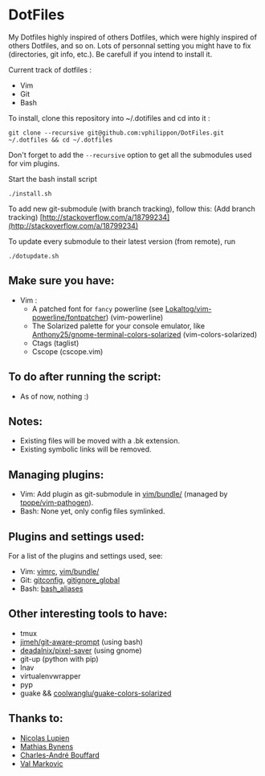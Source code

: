 DotFiles
========


My Dotfiles highly inspired of others Dotfiles, which were highly inspired of others Dotfiles, and so on.
Lots of personnal setting you might have to fix (directories, git info, etc.).
Be carefull if you intend to install it.

Current track of dotfiles :
* Vim
* Git
* Bash


To install, clone this repository into ~/.dotifiles and cd into it :

    git clone --recursive git@github.com:vphilippon/DotFiles.git ~/.dotfiles && cd ~/.dotfiles

Don't forget to add the `--recursive` option to get all the submodules used for vim plugins.

Start the bash install script

    ./install.sh


To add new git-submodule (with branch tracking), follow this: (Add branch tracking)
  [http://stackoverflow.com/a/18799234](http://stackoverflow.com/a/18799234)


To update every submodule to their latest version (from remote), run

    ./dotupdate.sh

Make sure you have:
-------------------
* Vim :
  * A patched font for `fancy` powerline (see [Lokaltog/vim-powerline/fontpatcher](https://github.com/Lokaltog/vim-powerline/tree/develop/fontpatcher)) (vim-powerline)
  * The Solarized palette for your console emulator, like [Anthony25/gnome-terminal-colors-solarized](https://github.com/Anthony25/gnome-terminal-colors-solarized) (vim-colors-solarized)
  * Ctags (taglist)
  * Cscope (cscope.vim)

To do after running the script:
-------------------------------
* As of now, nothing :)

Notes:
------
* Existing files will be moved with a .bk extension.
* Existing symbolic links will be removed.

Managing plugins:
-----------------
* Vim: Add plugin as git-submodule in [vim/bundle/](./vim/bundle) (managed by [tpope/vim-pathogen](https://github.com/tpope/vim-pathogen)).
* Bash: None yet, only config files symlinked.

Plugins and settings used:
--------------------------
For a list of the plugins and settings used, see:
* Vim: [vimrc](./vimrc), [vim/bundle/](./vim/bundle)
* Git: [gitconfig](./gitconfig), [gitignore_global](./gitignore_global)
* Bash: [bash_aliases](./bash_aliases)

Other interesting tools to have:
--------------------------------
* tmux
* [jimeh/git-aware-prompt](https://github.com/jimeh/git-aware-prompt) (using bash)
* [deadalnix/pixel-saver](https://github.com/deadalnix/pixel-saver) (using gnome)
* git-up (python with pip)
* lnav
* virtualenvwrapper
* pyp
* guake && [coolwanglu/guake-colors-solarized](https://github.com/coolwanglu/guake-colors-solarized)

## Thanks to:

* [Nicolas Lupien](https://github.com/niclupien)
* [Mathias Bynens](https://github.com/mathiasbynens)
* [Charles-André Bouffard](https://github.com/cabouffard)
* [Val Markovic](https://github.com/Valloric)
